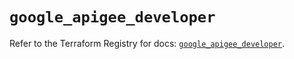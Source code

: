 # `google_apigee_developer`

Refer to the Terraform Registry for docs: [`google_apigee_developer`](https://registry.terraform.io/providers/hashicorp/google/6.18.0/docs/resources/apigee_developer).
